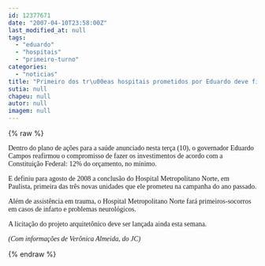 ```yaml
---
id: 12377671
date: "2007-04-10T23:58:00Z"
last_modified_at: null
tags:
  - "eduardo"
  - "hospitais"
  - "primeiro-turno"
categories:
  - "noticias"
title: "Primeiro dos tr\u00eas hospitais prometidos por Eduardo deve ficar pronto em agosto de 2008"
sutia: null
chapeu: null
autor: null
imagem: null
---
```

{% raw %}
<p><P><FONT face=Verdana>Dentro do plano de&nbsp;ações para a saúde&nbsp;anunciado nesta terça </FONT><FONT face=Verdana>(10), o governador Eduardo Campos reafirmou o </FONT><FONT face=Verdana>compromisso de fazer os investimentos </FONT><FONT face=Verdana>de acordo com a Constituição Federal: 12%&nbsp;</FONT><FONT face=Verdana>do orçamento, no mínimo.</FONT></P></p>
<p><P><FONT face=Verdana>E&nbsp;definiu para agosto de 2008 a conclusão do H</FONT><FONT face=Verdana>ospital Metropolitano Norte, em Paulista,&nbsp;</FONT><FONT face=Verdana>primeira das&nbsp;três novas unidades que ele prometeu na campanha </FONT><FONT face=Verdana>do ano passado.</FONT></P></p>
<p><P><FONT face=Verdana>Além de assistência em trauma, o Hospital M</FONT><FONT face=Verdana>etropolitano Norte fará primeiros-socorros em </FONT><FONT face=Verdana>casos de infarto e problemas neurológicos.</FONT><FONT face=Verdana> </FONT></P></p>
<p><P><FONT face=Verdana>A licitação do projeto arquitetônico deve ser </FONT><FONT face=Verdana>lançada ainda esta semana.</FONT></P></p>
<p><P><FONT face=Verdana><EM>(Com informações de Verônica Almeida, do JC)</EM></FONT></P> </p>
{% endraw %}